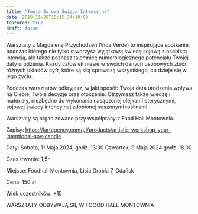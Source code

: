 ```yaml
---
title: "Twoja Sojowa Świeca Intencyjna"
date: 2018-11-28T15:15:34+10:00
featured: true
draft: false
---
```


Warsztaty z Magdaleną Przychodzeń (Vida Verde) to inspirujące spotkanie, podczas którego nie tylko stworzysz wyjątkową świecę sojową z osobistą intencją, ale także poznasz tajemnicę numerologicznego potencjału Twojej daty urodzenia. Każdy człowiek niesie w swoich danych osobowych zbiór różnych układów cyfr, które są siłą sprawczą wszystkiego, co dzieje się w jego życiu. 

Podczas warsztatów odkryjesz, w jaki sposób Twoja data urodzenia wpływa na Ciebie, Twoje decyzje oraz otoczenie. Otrzymasz także wiedzę i materiały, niezbędne do wykonania nasączonej olejkami eterycznymi, sojowej świecy intencyjnej zdobionej suszonymi roślinami.

Warsztaty są organizowane przy współpracy z Food Hall Montownia.

Zapisy: https://lartagency.com/pl/products/artistic-workshop-your-intentional-soy-candle

Daty: 
Sobota, 11 Maja 2024, godz. 13:30
Czwartek, 9 Maja 2024 godz. 18.00

Czas trwania: 1,5h

Miejsce:
Foodhall Montownia, Lisia Grobla 7, Gdańsk

Cena: 150 zł

Wiek uczestników:  +15

WARSZTATY ODBYWAJĄ SIĘ W FOOOD HALL MONTOWNIA